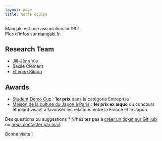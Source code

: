 ```yaml
---
layout: page
title: Notre équipe
---
```


<p class="message">
  Mangaki est une association loi 1901.<br />Plus d'infos sur <a href="http://mangaki.fr/about">mangaki.fr</a>.
</p>

## Research Team

- [Jill-Jênn Vie](http://jill-jenn.net)
- Basile Clement
- [Étienne Simon](http://esimon.eu)

## Awards

- [Student Demo Cup](http://student.openworldforum.paris/edition-2015/) : **1er prix** dans la catégorie Entreprise
- [Maison de la culture du Japon à Paris](http://mcjp.fr) : **1er prix ex æquo** du concours étudiant visant à favoriser les relations entre la France et le Japon

Des questions ou suggestions ? N'hésitez pas à [créer un ticket sur GitHub](https://github.com/mangaki/mangaki/issues) ou [nous contacter par mail](jj@mangaki.fr).

Bonne visite !
